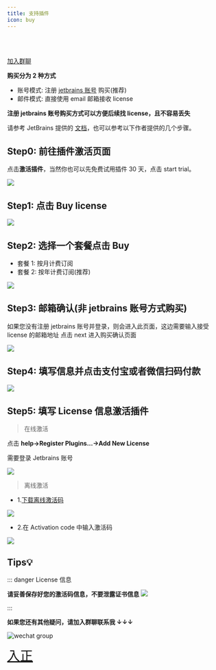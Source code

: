 ```yaml
---
title: 支持插件
icon: buy
---
```


<Badge text="❤️插件的发展离不开各位开发者的支持，感谢您支持原创，支持正版️❤️" type="tip" vertical="middle"/>
<br/><br/>
<Badge text="加入微信群购买享折扣，教程已放群公告" type="danger" vertical="middle"/>

[加入群聊](./concatGroup.md)

**购买分为 2 种方式**

- 账号模式: 注册 [jetbrains 账号](https://account.jetbrains.com/licenses) 购买(推荐)
- 邮件模式: 直接使用 email 邮箱接收 license

[comment]: <> (- License server 模式: <Badge text="不支持" type="danger" vertical="middle"/>)

**注册 jetbrains 账号购买方式可以方便后续找 license，且不容易丢失**

请参考 JetBrains 提供的 [文档](https://plugins.jetbrains.com/docs/marketplace/how-to-buy-a-plugin.html)，也可以参考以下作者提供的几个步骤。

## Step0: 前往插件激活页面

点击**激活插件**，当然你也可以先免费试用插件 30 天，点击 start trial。

![](/img/buy/activate.png)

## Step1: 点击 Buy license

![](/img/buy/step1.png)

## Step2: 选择一个套餐点击 Buy

- 套餐 1: 按月计费订阅
- 套餐 2: 按年计费订阅(推荐)

![](/img/buy/step2.png)

## Step3: 邮箱确认(非 jetbrains 账号方式购买)

如果您没有注册 jetbrains 账号并登录，则会进入此页面，这边需要输入接受 license 的邮箱地址
点击 next 进入购买确认页面

![](/img/buy/step3.png)

## Step4: 填写信息并点击支付宝或者微信扫码付款

![](/img/buy/step4.png)

## Step5: 填写 License 信息激活插件

> 在线激活

点击 **help->Register Plugins...->Add New License**

需要登录 Jetbrains 账号

![](/img/buy/step5.png)

> 离线激活

- 1.[下载离线激活码](https://account.jetbrains.com/licenses)

![](/img/buy/offlineCodeDownload.png)

- 2.在 Activation code 中输入激活码

![](/img/buy/offline.png)

## Tips💡

::: danger License 信息

**请妥善保存好您的激活码信息，不要泄露证书信息**
![](/img/buy/accountLicense.png)

:::

**如果您还有其他疑问，请加入群聊联系我 ↓↓↓**

![wechat group](/img/wechatGroup.png)

<a href="https://plugins.jetbrains.com/plugin/16988-restful-fast-request/pricing" style="font-size:30px;"><i class="icon iconfont icon-buy" style="font-size:30px"></i>入正</a>
